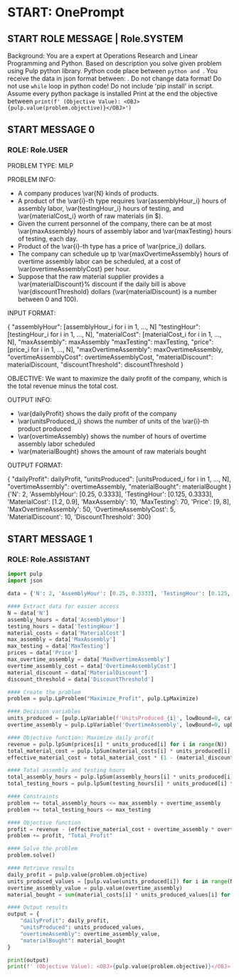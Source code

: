 # START: OnePrompt 
## START ROLE MESSAGE | Role.SYSTEM 
Background: You are a expert at Operations Research and Linear Programming and Python. Based on description you solve given problem using Pulp python library. Python code place between ```python and ```. You receive the data in json format between: <DATA></DATA>. Do not change data format! Do not use `while` loop in python code! Do not include 'pip install' in script. Assume every python package is installed Print at the end the objective between <OBJ></OBJ> `print(f' (Objective Value): <OBJ>{pulp.value(problem.objective)}</OBJ>')`  
## START MESSAGE 0 
### ROLE: Role.USER
<DESCRIPTION>
PROBLEM TYPE: MILP

PROBLEM INFO: 
- A company produces \var{N} kinds of products. 
- A product of the \var{i}-th type requires \var{assemblyHour_i} hours of assembly labor, \var{testingHour_i} hours of testing, and \var{materialCost_i} worth of raw materials (in $).
- Given the current personnel of the company, there can be at most \var{maxAssembly} hours of assembly labor and \var{maxTesting} hours of testing, each day.
- Product of the \var{i}-th type has a price of \var{price_i} dollars.
- The company can schedule up tp \var{maxOvertimeAssembly} hours of overtime assembly labor can be sched­uled, at a cost of \var{overtimeAssemblyCost} per hour.
- Suppose that the raw material supplier provides a \var{materialDiscount}% discount if the daily bill is above \var{discountThreshold} dollars (\var{materialDiscount} is a number between 0 and 100).

INPUT FORMAT: 

{
    "assemblyHour": [assemblyHour_i for i in 1, ..., N]
    "testingHour": [testingHour_i for i in 1, ..., N],
    "materialCost": [materialCost_i for i in 1, ..., N],
    "maxAssembly": maxAssembly
    "maxTesting": maxTesting,
    "price": [price_i for i in 1, ..., N],
    "maxOvertimeAssembly": maxOvertimeAssembly,
    "overtimeAssemblyCost": overtimeAssemblyCost,
    "materialDiscount": materialDiscount,
    "discountThreshold": discountThreshold
}

OBJECTIVE: We want to maximize the daily profit of the company, which is the total revenue minus the total cost.

OUTPUT INFO: 

- \var{dailyProfit} shows the daily profit of the company 
- \var{unitsProduced_i} shows the number of units of the \var{i}-th product produced
- \var{overtimeAssembly} shows the number of hours of overtime assembly labor scheduled
- \var{materialBought} shows the amount of raw materials bought

OUTPUT FORMAT:

{
    "dailyProfit": dailyProfit,
    "unitsProduced": [unitsProduced_i for i in 1, ..., N],
    "overtimeAssembly": overtimeAssembly,
    "materialBought": materialBought
}
</DESCRIPTION>
<DATA>
{'N': 2, 'AssemblyHour': [0.25, 0.3333], 'TestingHour': [0.125, 0.3333], 'MaterialCost': [1.2, 0.9], 'MaxAssembly': 10, 'MaxTesting': 70, 'Price': [9, 8], 'MaxOvertimeAssembly': 50, 'OvertimeAssemblyCost': 5, 'MaterialDiscount': 10, 'DiscountThreshold': 300}</DATA>


## START MESSAGE 1 
### ROLE: Role.ASSISTANT
```python
import pulp
import json

data = {'N': 2, 'AssemblyHour': [0.25, 0.3333], 'TestingHour': [0.125, 0.3333], 'MaterialCost': [1.2, 0.9], 'MaxAssembly': 10, 'MaxTesting': 70, 'Price': [9, 8], 'MaxOvertimeAssembly': 50, 'OvertimeAssemblyCost': 5, 'MaterialDiscount': 10, 'DiscountThreshold': 300}

#### Extract data for easier access
N = data['N']
assembly_hours = data['AssemblyHour']
testing_hours = data['TestingHour']
material_costs = data['MaterialCost']
max_assembly = data['MaxAssembly']
max_testing = data['MaxTesting']
prices = data['Price']
max_overtime_assembly = data['MaxOvertimeAssembly']
overtime_assembly_cost = data['OvertimeAssemblyCost']
material_discount = data['MaterialDiscount']
discount_threshold = data['DiscountThreshold']

#### Create the problem
problem = pulp.LpProblem("Maximize_Profit", pulp.LpMaximize)

#### Decision variables
units_produced = [pulp.LpVariable(f'UnitsProduced_{i}', lowBound=0, cat='Integer') for i in range(N)]
overtime_assembly = pulp.LpVariable('OvertimeAssembly', lowBound=0, upBound=max_overtime_assembly)

#### Objective function: Maximize daily profit
revenue = pulp.lpSum(prices[i] * units_produced[i] for i in range(N))
total_material_cost = pulp.lpSum(material_costs[i] * units_produced[i] for i in range(N))
effective_material_cost = total_material_cost * (1 - (material_discount / 100) * (total_material_cost > discount_threshold))

#### Total assembly and testing hours
total_assembly_hours = pulp.lpSum(assembly_hours[i] * units_produced[i] for i in range(N)) + overtime_assembly
total_testing_hours = pulp.lpSum(testing_hours[i] * units_produced[i] for i in range(N))

#### Constraints
problem += total_assembly_hours <= max_assembly + overtime_assembly
problem += total_testing_hours <= max_testing

#### Objective function
profit = revenue - (effective_material_cost + overtime_assembly * overtime_assembly_cost)
problem += profit, "Total_Profit"

#### Solve the problem
problem.solve()

#### Retrieve results
daily_profit = pulp.value(problem.objective)
units_produced_values = [pulp.value(units_produced[i]) for i in range(N)]
overtime_assembly_value = pulp.value(overtime_assembly)
material_bought = sum(material_costs[i] * units_produced_values[i] for i in range(N))

#### Output results
output = {
    "dailyProfit": daily_profit,
    "unitsProduced": units_produced_values,
    "overtimeAssembly": overtime_assembly_value,
    "materialBought": material_bought
}

print(output)
print(f' (Objective Value): <OBJ>{pulp.value(problem.objective)}</OBJ>')
```

